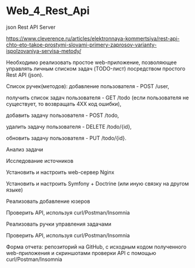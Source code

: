 # Web_4_Rest_Api

json Rest API Server

https://www.cleverence.ru/articles/elektronnaya-kommertsiya/rest-api-chto-eto-takoe-prostymi-slovami-primery-zaprosov-varianty-ispolzovaniya-servisa-metody/

Необходимо реализовать простое web-приложение, позволяющее управлять личным списком задач (TODO-лист) посредством простого Rest API (json). 

Список ручек(методов): добавление пользователя - POST /user, 

получить список задач пользователя - GET /todo (если пользователя не существует, то возвращать 4XX код ошибки), 

добавить задачу пользователя - POST /todo, 

удалить задачу пользователя - DELETE /todo/{id}, 

обновить задачу пользователя - PUT /todo/{id}. 

Анализ задачи

Исследование источников

Установить и настроить web-сервер Nginx

Установить и настроить Symfony + Doctrine (или иную связку на другом языке)

Реализовать добавление юзеров

Проверить API, используя curl/Postman/Insomnia

Реализовать ручки управления задачами

Проверить API, используя curl/Postman/Insomnia

Форма отчета: репозиторий на GitHub, с исходным кодом полученного web-приложения и скриншотами проверки API с помощью curl/Postman/Insomnia
